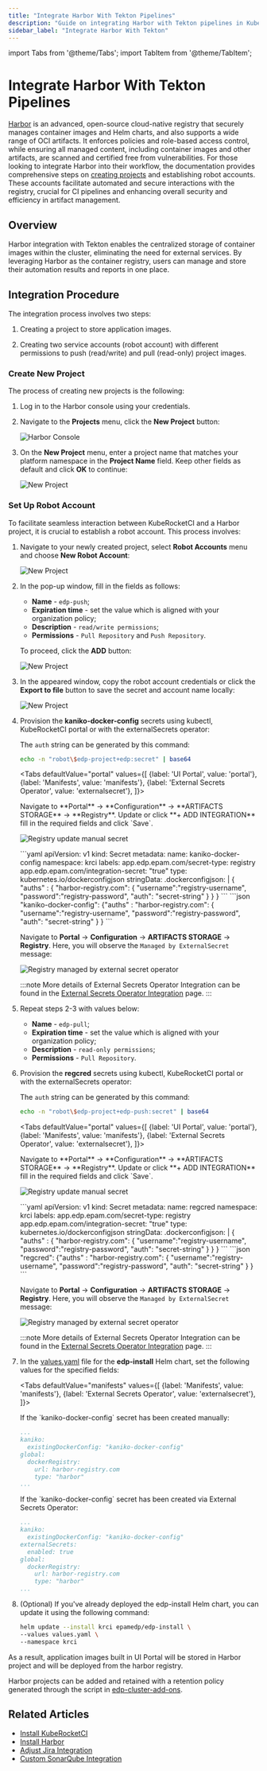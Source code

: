 ```yaml
---
title: "Integrate Harbor With Tekton Pipelines"
description: "Guide on integrating Harbor with Tekton pipelines in KubeRocketCI for centralized storage of container images, enhancing automation and security."
sidebar_label: "Integrate Harbor With Tekton"
---
```

<!-- markdownlint-disable MD025 -->

import Tabs from '@theme/Tabs';
import TabItem from '@theme/TabItem';

# Integrate Harbor With Tekton Pipelines

<head>
  <link rel="canonical" href="https://docs.kuberocketci.io/docs/operator-guide/artifacts-management/harbor-integration" />
</head>

[Harbor](https://goharbor.io/) is an advanced, open-source cloud-native registry that securely manages container images and Helm charts, and also supports a wide range of OCI artifacts. It enforces policies and role-based access control, while ensuring all managed content, including container images and other artifacts, are scanned and certified free from vulnerabilities. For those looking to integrate Harbor into their workflow, the documentation provides comprehensive steps on [creating projects](https://goharbor.io/docs/2.0.0/working-with-projects/create-projects/) and establishing robot accounts. These accounts facilitate automated and secure interactions with the registry, crucial for CI pipelines and enhancing overall security and efficiency in artifact management.

## Overview

Harbor integration with Tekton enables the centralized storage of container images within the cluster,
eliminating the need for external services. By leveraging Harbor as the container registry, users can manage
and store their automation results and reports in one place.

## Integration Procedure

The integration process involves two steps:

1. Creating a project to store application images.

2. Creating two service accounts (robot account) with different permissions to push (read/write) and pull (read-only) project images.

### Create New Project

The process of creating new projects is the following:

1. Log in to the Harbor console using your credentials.
2. Navigate to the **Projects** menu, click the **New Project** button:

    ![Harbor Console](../../assets/operator-guide/artifacts-management/harbor-console-projects.png "Projects menu")

3. On the **New Project** menu, enter a project name that matches your platform namespace in the **Project Name** field. Keep other fields as default and click **OK** to continue:

    ![New Project](../../assets/operator-guide/artifacts-management/harbor-new-project.png "New Project menu")

### Set Up Robot Account

To facilitate seamless interaction between KubeRocketCI and a Harbor project, it is crucial to establish a robot account. This process involves:

1. Navigate to your newly created project, select **Robot Accounts** menu and choose **New Robot Account**:

    ![New Project](../../assets/operator-guide/artifacts-management/harbor-robot-accounts-menu.png "Create Robot Account menu")

2. In the pop-up window, fill in the fields as follows:

    * **Name** - `edp-push`;
    * **Expiration time** -  set the value which is aligned with your organization policy;
    * **Description** - `read/write permissions`;
    * **Permissions** - `Pull Repository` and `Push Repository`.

    To proceed, click the **ADD** button:

    ![New Project](../../assets/operator-guide/artifacts-management/harbor-create-robot-account.png "Robot Accounts menu")

3. In the appeared window, copy the robot account credentials or click the **Export to file** button to save the secret and account name locally:

    ![New Project](../../assets/operator-guide/artifacts-management/harbor-new-credentials-of-robot-account.png "New credentials for Robot Account")

4. Provision the **kaniko-docker-config** secrets using kubectl, KubeRocketCI portal or with the externalSecrets operator:

    The `auth` string can be generated by this command:

    ```bash
    echo -n "robot\$edp-project+edp:secret" | base64
    ```

    <Tabs
      defaultValue="portal"
      values={[
        {label: 'UI Portal', value: 'portal'},
        {label: 'Manifests', value: 'manifests'},
        {label: 'External Secrets Operator', value: 'externalsecret'},
      ]}>

      <TabItem value="portal">
      Navigate to **Portal** -> **Configuration** -> **ARTIFACTS STORAGE** -> **Registry**. Update or click **+ ADD INTEGRATION** fill in the required fields and click `Save`.

      ![Registry update manual secret](../../assets/operator-guide/artifacts-management/regcred-secret.png "Registry update manual secret")
      </TabItem>

      <TabItem value="manifests">
      ```yaml
        apiVersion: v1
        kind: Secret
        metadata:
          name: kaniko-docker-config
          namespace: krci
          labels:
            app.edp.epam.com/secret-type: registry
            app.edp.epam.com/integration-secret: "true"
        type: kubernetes.io/dockerconfigjson
        stringData:
          .dockerconfigjson: |
            {
              "auths" : {
                "harbor-registry.com":
                  {
                    "username":"registry-username",
                    "password":"registry-password",
                    "auth": "secret-string"
                  }
              }
            }
      ```
      </TabItem>

      <TabItem value="externalsecret">
      ```json
      "kaniko-docker-config":
        {"auths" : "harbor-registry.com":
          {
            "username":"registry-username",
            "password":"registry-password",
            "auth": "secret-string"
          }
        }
      ```

      Navigate to **Portal** -> **Configuration** -> **ARTIFACTS STORAGE** -> **Registry**. Here, you will observe the `Managed by ExternalSecret` message:

      ![Registry managed by external secret operator](../../assets/operator-guide/artifacts-management/kaniko-secret.png "Registry managed by external secret operator")

      :::note
        More details of External Secrets Operator Integration can be found in the [External Secrets Operator Integration](../secrets-management/external-secrets-operator-integration.md) page.
      :::
      </TabItem>

    </Tabs>

5. Repeat steps 2-3 with values below:

    * **Name** - `edp-pull`;
    * **Expiration time** -  set the value which is aligned with your organization policy;
    * **Description** - `read-only permissions`;
    * **Permissions** - `Pull Repository`.

6. Provision the **regcred** secrets using kubectl, KubeRocketCI portal or with the externalSecrets operator:

    The `auth` string can be generated by this command:<br />

    ```bash
    echo -n "robot\$edp-project+edp-push:secret" | base64
    ```

    <Tabs
      defaultValue="portal"
      values={[
        {label: 'UI Portal', value: 'portal'},
        {label: 'Manifests', value: 'manifests'},
        {label: 'External Secrets Operator', value: 'externalsecret'},
      ]}>

      <TabItem value="portal">
      Navigate to **Portal** -> **Configuration** -> **ARTIFACTS STORAGE** -> **Registry**. Update or click **+ ADD INTEGRATION** fill in the required fields and click `Save`.

      ![Registry update manual secret](../../assets/operator-guide/artifacts-management/regcred-externalsecret.png "Registry update manual secret")
      </TabItem>

      <TabItem value="manifests">
      ```yaml
      apiVersion: v1
      kind: Secret
      metadata:
        name: regcred
        namespace: krci
        labels:
          app.edp.epam.com/secret-type: registry
          app.edp.epam.com/integration-secret: "true"
      type: kubernetes.io/dockerconfigjson
      stringData:
        .dockerconfigjson: |
          {
            "auths" : {
              "harbor-registry.com":
                {
                  "username":"registry-username",
                  "password":"registry-password",
                  "auth": "secret-string"
                }
            }
          }
      ```
      </TabItem>

      <TabItem value="externalsecret">
      ```json
      "regcred":
        {"auths" : "harbor-registry.com":
          {
            "username":"registry-username",
            "password":"registry-password",
            "auth": "secret-string"
          }
        }
      ```

      Navigate to **Portal** -> **Configuration** -> **ARTIFACTS STORAGE** -> **Registry**. Here, you will observe the `Managed by ExternalSecret` message:

      ![Registry managed by external secret operator](../../assets/operator-guide/artifacts-management/kaniko-externalsecret.png "Registry managed by external secret operator")

      :::note
        More details of External Secrets Operator Integration can be found in the [External Secrets Operator Integration](../secrets-management/external-secrets-operator-integration.md) page.
      :::
      </TabItem>
    </Tabs>

7. In the [values.yaml](https://github.com/epam/edp-install/blob/master/deploy-templates/values.yaml) file for the **edp-install** Helm chart, set the following values for the specified fields:

    <Tabs
      defaultValue="manifests"
      values={[
        {label: 'Manifests', value: 'manifests'},
        {label: 'External Secrets Operator', value: 'externalsecret'},
      ]}>

      <TabItem value="manifests">
      If the `kaniko-docker-config` secret has been created manually:

      ```yaml title="values.yaml"
      ...
      kaniko:
        existingDockerConfig: "kaniko-docker-config"
      global:
        dockerRegistry:
          url: harbor-registry.com
          type: "harbor"
      ...
      ```

      </TabItem>

      <TabItem value="externalsecret">
      If the `kaniko-docker-config` secret has been created via External Secrets Operator:

      ```yaml title="values.yaml"
      ...
      kaniko:
        existingDockerConfig: "kaniko-docker-config"
      externalSecrets:
        enabled: true
      global:
        dockerRegistry:
          url: harbor-registry.com
          type: "harbor"
      ...
      ```

      </TabItem>
    </Tabs>

8. (Optional) If you've already deployed the edp-install Helm chart, you can update it using the following command:

    ```bash
    helm update --install krci epamedp/edp-install \
    --values values.yaml \
    --namespace krci
    ```

As a result, application images built in UI Portal will be stored in Harbor project and will be deployed from the harbor registry.

Harbor projects can be added and retained with a retention policy generated through the script in [edp-cluster-add-ons](https://github.com/epam/edp-cluster-add-ons/tree/main/clusters/core/addons/harbor-ha/hack/harbor).

## Related Articles

* [Install KubeRocketCI](../install-kuberocketci.md)
* [Install Harbor](../artifacts-management/harbor-installation.md)
* [Adjust Jira Integration](../project-management-and-reporting/jira-integration.md)
* [Custom SonarQube Integration](../code-quality/sonarqube.md)
